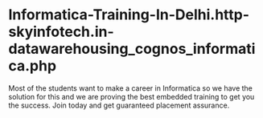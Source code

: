 # Informatica-Training-In-Delhi.http-skyinfotech.in-datawarehousing_cognos_informatica.php
Most of the students want to make a career in Informatica so we have the solution for this and we are proving the best embedded training to get you the success. Join today and get guaranteed placement assurance.
